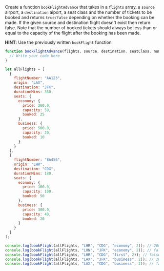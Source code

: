 Create a function `bookFlightAdvance` that takes in a `flights` array, a `source` airport, a `destination` aiport, a seat class and the number of tickets to be booked and returns `true/false` depending on whether the booking can be made.
If the given source and destination flight doesn't exist then return false.
Note that the number of booked tickets should always be less than or equal to the capacity of the flight after the booking has been made.

**HINT**: Use the previously written `bookFlight` function

```js
function bookFlightAdvance(flights, source, destination, seatClass, numTickets) {
  // Write your code here
}

let allFlights = [
  {
    flightNumber: "AA123",
    origin: "LAX",
    destination: "JFK",
    durationMins: 360,
    seats: {
      economy: {
        price: 200.0,
        capacity: 50,
        booked: 25
      },
      business: {
        price: 500.0,
        capacity: 20,
        booked: 10
      }
    }
  },
  {
    flightNumber: "BA456",
    origin: "LHR",
    destination: "CDG",
    durationMins: 180,
    seats: {
      economy: {
        price: 100.0,
        capacity: 100,
        booked: 50
      },
      business: {
        price: 300.0,
        capacity: 40,
        booked: 20
      }
    }
  }
];

console.log(bookFlight(allFlights, "LHR", "CDG", "economy", 2)); // 200.0
console.log(bookFlight(allFlights, "LON", "JFK", "economy", 2)); // false
console.log(bookFlight(allFlights, "LHR", "CDG", "first", 2)); // false
console.log(bookFlight(allFlights, "LAX", "JFK", "business", 2)); // 1000.0
console.log(bookFlight(allFlights, "LAX", "CDG", "business", 2)); // false
```
